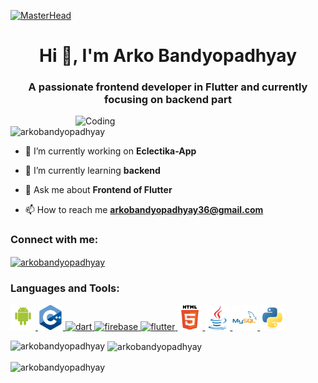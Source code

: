 [![MasterHead](https://encrypted-tbn0.gstatic.com/images?q=tbn:ANd9GcThFu33BMQywQKaeS5DE-JmEUxclakU83ZXjw&usqp=CAU)](https://arkobandyopadhyay.io)
<h1 align="center">Hi 👋, I'm Arko Bandyopadhyay</h1>
<h3 align="center">A passionate frontend developer in Flutter and currently focusing on backend part</h3>
<img align="right" alt="Coding" width="400" src="https://camo.githubusercontent.com/5ddf73ad3a205111cf8c686f687fc216c2946a75005718c8da5b837ad9de78c9/68747470733a2f2f7468756d62732e6766796361742e636f6d2f4576696c4e657874446576696c666973682d736d616c6c2e676966">

<p align="left"> <img src="https://komarev.com/ghpvc/?username=arkobandyopadhyay&label=Profile%20views&color=0e75b6&style=flat" alt="arkobandyopadhyay" /> </p>

- 🔭 I’m currently working on **Eclectika-App**

- 🌱 I’m currently learning **backend**

- 💬 Ask me about **Frontend of Flutter**

- 📫 How to reach me **arkobandyopadhyay36@gmail.com**

<h3 align="left">Connect with me:</h3>
<p align="left">
<a href="https://linkedin.com/in/arkobandyopadhyay" target="blank"><img align="center" src="https://raw.githubusercontent.com/rahuldkjain/github-profile-readme-generator/master/src/images/icons/Social/linked-in-alt.svg" alt="arkobandyopadhyay" height="30" width="40" /></a>
</p>

<h3 align="left">Languages and Tools:</h3>
<p align="left"> <a href="https://developer.android.com" target="_blank" rel="noreferrer"> <img src="https://raw.githubusercontent.com/devicons/devicon/master/icons/android/android-original-wordmark.svg" alt="android" width="40" height="40"/> </a> <a href="https://www.w3schools.com/cpp/" target="_blank" rel="noreferrer"> <img src="https://raw.githubusercontent.com/devicons/devicon/master/icons/cplusplus/cplusplus-original.svg" alt="cplusplus" width="40" height="40"/> </a> <a href="https://dart.dev" target="_blank" rel="noreferrer"> <img src="https://www.vectorlogo.zone/logos/dartlang/dartlang-icon.svg" alt="dart" width="40" height="40"/> </a> <a href="https://firebase.google.com/" target="_blank" rel="noreferrer"> <img src="https://www.vectorlogo.zone/logos/firebase/firebase-icon.svg" alt="firebase" width="40" height="40"/> </a> <a href="https://flutter.dev" target="_blank" rel="noreferrer"> <img src="https://www.vectorlogo.zone/logos/flutterio/flutterio-icon.svg" alt="flutter" width="40" height="40"/> </a> <a href="https://www.w3.org/html/" target="_blank" rel="noreferrer"> <img src="https://raw.githubusercontent.com/devicons/devicon/master/icons/html5/html5-original-wordmark.svg" alt="html5" width="40" height="40"/> </a> <a href="https://www.java.com" target="_blank" rel="noreferrer"> <img src="https://raw.githubusercontent.com/devicons/devicon/master/icons/java/java-original.svg" alt="java" width="40" height="40"/> </a> <a href="https://www.mysql.com/" target="_blank" rel="noreferrer"> <img src="https://raw.githubusercontent.com/devicons/devicon/master/icons/mysql/mysql-original-wordmark.svg" alt="mysql" width="40" height="40"/> </a> <a href="https://www.python.org" target="_blank" rel="noreferrer"> <img src="https://raw.githubusercontent.com/devicons/devicon/master/icons/python/python-original.svg" alt="python" width="40" height="40"/> </a> </p>

<p><img align="left" src="https://github-readme-stats.vercel.app/api/top-langs?username=arkobandyopadhyay&show_icons=true&locale=en&layout=compact" alt="arkobandyopadhyay" /></p>

<p>&nbsp;<img align="center" src="https://github-readme-stats.vercel.app/api?username=arkobandyopadhyay&show_icons=true&locale=en" alt="arkobandyopadhyay" /></p>

<p><img align="center" src="https://github-readme-streak-stats.herokuapp.com/?user=arkobandyopadhyay&" alt="arkobandyopadhyay" /></p>
